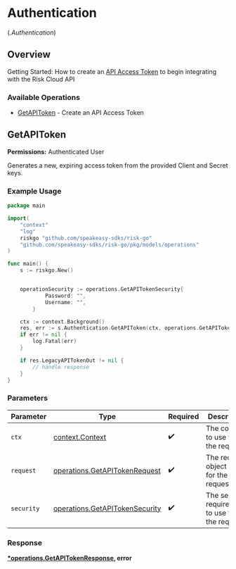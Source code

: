 # Authentication
(*.Authentication*)

## Overview

Getting Started: How to create an [API Access Token](https://www.logicgate.com/developer/risk-cloud-api-authentication/) to begin integrating with the Risk Cloud API

### Available Operations

* [GetAPIToken](#getapitoken) - Create an API Access Token

## GetAPIToken

**Permissions:** Authenticated User

Generates a new, expiring access token from the provided Client and Secret keys.

### Example Usage

```go
package main

import(
	"context"
	"log"
	riskgo "github.com/speakeasy-sdks/risk-go"
	"github.com/speakeasy-sdks/risk-go/pkg/models/operations"
)

func main() {
    s := riskgo.New()


    operationSecurity := operations.GetAPITokenSecurity{
            Password: "",
            Username: "",
        }

    ctx := context.Background()
    res, err := s.Authentication.GetAPIToken(ctx, operations.GetAPITokenRequest{}, operationSecurity)
    if err != nil {
        log.Fatal(err)
    }

    if res.LegacyAPITokenOut != nil {
        // handle response
    }
}
```

### Parameters

| Parameter                                                                        | Type                                                                             | Required                                                                         | Description                                                                      |
| -------------------------------------------------------------------------------- | -------------------------------------------------------------------------------- | -------------------------------------------------------------------------------- | -------------------------------------------------------------------------------- |
| `ctx`                                                                            | [context.Context](https://pkg.go.dev/context#Context)                            | :heavy_check_mark:                                                               | The context to use for the request.                                              |
| `request`                                                                        | [operations.GetAPITokenRequest](../../models/operations/getapitokenrequest.md)   | :heavy_check_mark:                                                               | The request object to use for the request.                                       |
| `security`                                                                       | [operations.GetAPITokenSecurity](../../models/operations/getapitokensecurity.md) | :heavy_check_mark:                                                               | The security requirements to use for the request.                                |


### Response

**[*operations.GetAPITokenResponse](../../models/operations/getapitokenresponse.md), error**

